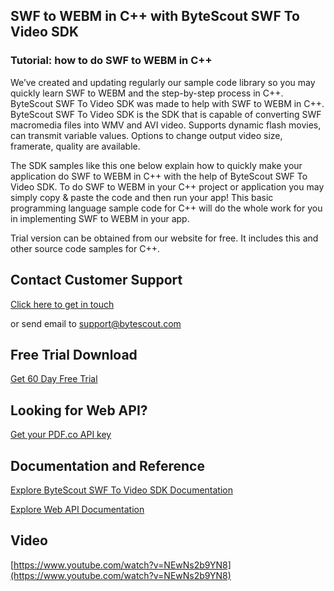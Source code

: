 ## SWF to WEBM in C++ with ByteScout SWF To Video SDK

### Tutorial: how to do SWF to WEBM in C++

We’ve created and updating regularly our sample code library so you may quickly learn SWF to WEBM and the step-by-step process in C++. ByteScout SWF To Video SDK was made to help with SWF to WEBM in C++. ByteScout SWF To Video SDK is the SDK that is capable of converting SWF macromedia files into WMV and AVI video. Supports dynamic flash movies, can transmit variable values. Options to change output video size, framerate, quality are available.

The SDK samples like this one below explain how to quickly make your application do SWF to WEBM in C++ with the help of ByteScout SWF To Video SDK. To do SWF to WEBM in your C++ project or application you may simply copy & paste the code and then run your app! This basic programming language sample code for C++ will do the whole work for you in implementing SWF to WEBM in your app.

Trial version can be obtained from our website for free. It includes this and other source code samples for C++.

## Contact Customer Support

[Click here to get in touch](https://bytescout.zendesk.com/hc/en-us/requests/new?subject=ByteScout%20SWF%20To%20Video%20SDK%20Question)

or send email to [support@bytescout.com](mailto:support@bytescout.com?subject=ByteScout%20SWF%20To%20Video%20SDK%20Question) 

## Free Trial Download

[Get 60 Day Free Trial](https://bytescout.com/download/web-installer?utm_source=github-readme)

## Looking for Web API? 

[Get your PDF.co API key](https://pdf.co/documentation/api?utm_source=github-readme)

## Documentation and Reference

[Explore ByteScout SWF To Video SDK Documentation](https://bytescout.com/documentation/index.html?utm_source=github-readme)

[Explore Web API Documentation](https://pdf.co/documentation/api?utm_source=github-readme)

## Video

[https://www.youtube.com/watch?v=NEwNs2b9YN8](https://www.youtube.com/watch?v=NEwNs2b9YN8)